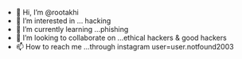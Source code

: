 - 👋 Hi, I’m @rootakhi
- 👀 I’m interested in ... hacking
- 🌱 I’m currently learning ...phishing
- 💞️ I’m looking to collaborate on ...ethical hackers & good hackers
- 📫 How to reach me ...through instagram user=user.notfound2003

<!---
rootakhi/rootakhi is a ✨ special ✨ repository because its `README.md` (this file) appears on your GitHub profile.
You can click the Preview link to take a look at your changes.
--->

